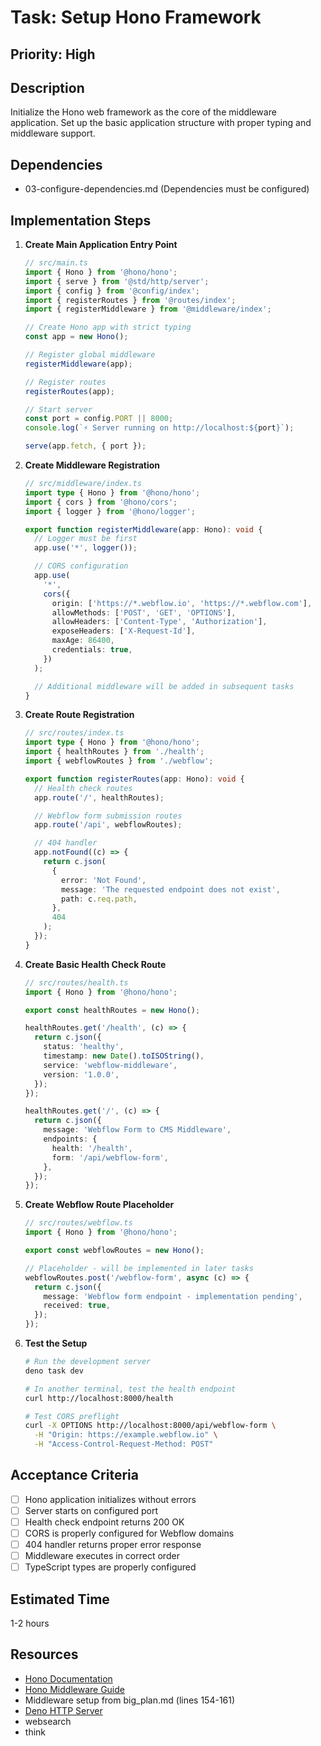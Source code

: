 # Task: Setup Hono Framework

## Priority: High

## Description

Initialize the Hono web framework as the core of the middleware application. Set up the basic application structure with proper typing and middleware support.

## Dependencies

- 03-configure-dependencies.md (Dependencies must be configured)

## Implementation Steps

1. **Create Main Application Entry Point**

   ```typescript
   // src/main.ts
   import { Hono } from '@hono/hono';
   import { serve } from '@std/http/server';
   import { config } from '@config/index';
   import { registerRoutes } from '@routes/index';
   import { registerMiddleware } from '@middleware/index';

   // Create Hono app with strict typing
   const app = new Hono();

   // Register global middleware
   registerMiddleware(app);

   // Register routes
   registerRoutes(app);

   // Start server
   const port = config.PORT || 8000;
   console.log(`⚡ Server running on http://localhost:${port}`);

   serve(app.fetch, { port });
   ```

2. **Create Middleware Registration**

   ```typescript
   // src/middleware/index.ts
   import type { Hono } from '@hono/hono';
   import { cors } from '@hono/cors';
   import { logger } from '@hono/logger';

   export function registerMiddleware(app: Hono): void {
     // Logger must be first
     app.use('*', logger());

     // CORS configuration
     app.use(
       '*',
       cors({
         origin: ['https://*.webflow.io', 'https://*.webflow.com'],
         allowMethods: ['POST', 'GET', 'OPTIONS'],
         allowHeaders: ['Content-Type', 'Authorization'],
         exposeHeaders: ['X-Request-Id'],
         maxAge: 86400,
         credentials: true,
       })
     );

     // Additional middleware will be added in subsequent tasks
   }
   ```

3. **Create Route Registration**

   ```typescript
   // src/routes/index.ts
   import type { Hono } from '@hono/hono';
   import { healthRoutes } from './health';
   import { webflowRoutes } from './webflow';

   export function registerRoutes(app: Hono): void {
     // Health check routes
     app.route('/', healthRoutes);

     // Webflow form submission routes
     app.route('/api', webflowRoutes);

     // 404 handler
     app.notFound((c) => {
       return c.json(
         {
           error: 'Not Found',
           message: 'The requested endpoint does not exist',
           path: c.req.path,
         },
         404
       );
     });
   }
   ```

4. **Create Basic Health Check Route**

   ```typescript
   // src/routes/health.ts
   import { Hono } from '@hono/hono';

   export const healthRoutes = new Hono();

   healthRoutes.get('/health', (c) => {
     return c.json({
       status: 'healthy',
       timestamp: new Date().toISOString(),
       service: 'webflow-middleware',
       version: '1.0.0',
     });
   });

   healthRoutes.get('/', (c) => {
     return c.json({
       message: 'Webflow Form to CMS Middleware',
       endpoints: {
         health: '/health',
         form: '/api/webflow-form',
       },
     });
   });
   ```

5. **Create Webflow Route Placeholder**

   ```typescript
   // src/routes/webflow.ts
   import { Hono } from '@hono/hono';

   export const webflowRoutes = new Hono();

   // Placeholder - will be implemented in later tasks
   webflowRoutes.post('/webflow-form', async (c) => {
     return c.json({
       message: 'Webflow form endpoint - implementation pending',
       received: true,
     });
   });
   ```

6. **Test the Setup**

   ```bash
   # Run the development server
   deno task dev

   # In another terminal, test the health endpoint
   curl http://localhost:8000/health

   # Test CORS preflight
   curl -X OPTIONS http://localhost:8000/api/webflow-form \
     -H "Origin: https://example.webflow.io" \
     -H "Access-Control-Request-Method: POST"
   ```

## Acceptance Criteria

- [ ] Hono application initializes without errors
- [ ] Server starts on configured port
- [ ] Health check endpoint returns 200 OK
- [ ] CORS is properly configured for Webflow domains
- [ ] 404 handler returns proper error response
- [ ] Middleware executes in correct order
- [ ] TypeScript types are properly configured

## Estimated Time

1-2 hours

## Resources

- [Hono Documentation](https://hono.dev/)
- [Hono Middleware Guide](https://hono.dev/middleware/builtin/cors)
- Middleware setup from big_plan.md (lines 154-161)
- [Deno HTTP Server](https://deno.land/std/http/server.ts)
- websearch
- think
